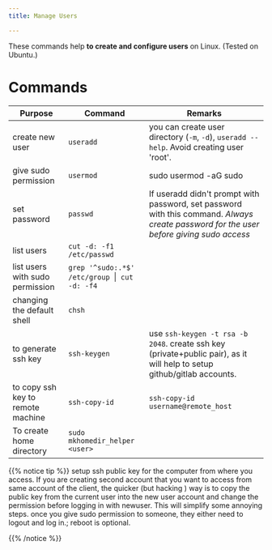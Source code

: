 ```yaml
---
title: Manage Users

---
```


These commands help **to create and configure users** on Linux. (Tested on Ubuntu.)

# Commands
| Purpose                           | Command                                        | Remarks                                                                                                                                 |
| --------------------------------- | ---------------------------------------------- | --------------------------------------------------------------------------------------------------------------------------------------- |
| create new user                   | `useradd`                                      | you can create user directory (`-m`, `-d`), `useradd --help`. Avoid creating user 'root'.                                               |
| give sudo permission              | `usermod`                                      | sudo usermod -aG sudo <user>                                                                                                            |
| set password                      | `passwd`                                       | If useradd didn't prompt with password, set password with this command. _Always create password for the user before giving sudo access_ |
| list users                        | `cut -d: -f1 /etc/passwd`                      |                                                                                                                                         |
| list users with sudo permission   | `grep '^sudo:.*$' /etc/group `\|` cut -d: -f4` |                                                                                                                                         |
| changing the default shell        | `chsh`                                         |                                                                                                                                         |
| to generate ssh key               | `ssh-keygen`                                   | use `ssh-keygen -t rsa -b 2048`. create ssh key (private+public pair), as it will help to setup github/gitlab accounts.                 |
| to copy ssh key to remote machine | `ssh-copy-id`                                  | `ssh-copy-id username@remote_host`                                                                                                      |
| To create home directory          | `sudo mkhomedir_helper <user>`                 |

{{% notice tip %}} setup ssh public key for the computer from where you access. If you are creating second account that you want to access from same account of the client, the quicker (but hacking ) way is to copy the public key from the current user into the new user account and change the permission before logging in with newuser. This will simplify some annoying steps. once you give sudo permission to someone, they either need to logout and log in.; reboot is optional.

{{% /notice %}}
